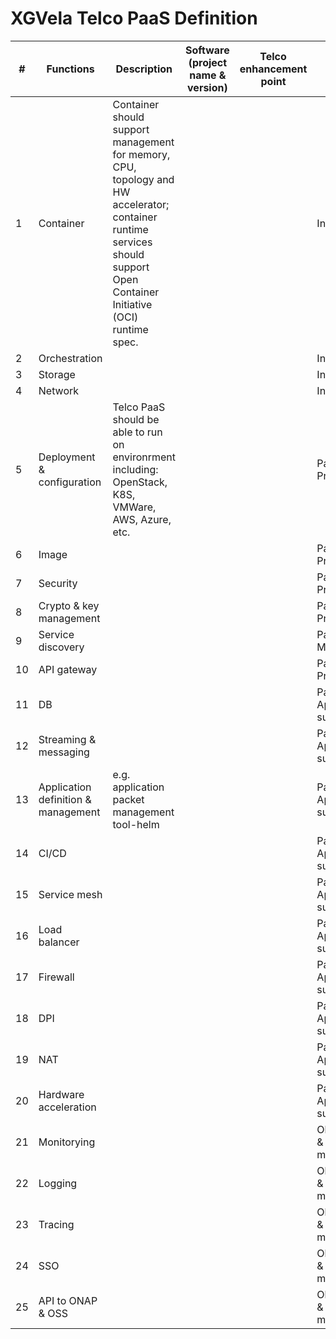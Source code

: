 # XGVela Telco PaaS Definition
|#|Functions|Description|Software (project name & version)|Telco enhancement point|Priority|Tag|Committer|
|---|---|---|---|---|---|---|---|
|1|Container|Container should support management for memory, CPU, topology and HW accelerator; container runtime services should support Open Container Initiative (OCI) runtime spec.|||Infrastructure||
|2|Orchestration||||Infrastructure||
|3|Storage||||Infrastructure||
|4|Network||||Infrastructure||
|5|Deployment & configuration|Telco PaaS should be able to run on environrment including: OpenStack, K8S, VMWare, AWS, Azure, etc.|||PaaS-Provisioning||
|6|Image||||PaaS-Provisioning||
|7|Security||||PaaS-Provisioning||
|8|Crypto & key management||||PaaS-Provisioning||
|9|Service discovery||||PaaS-Management||
|10|API gateway||||PaaS-Provisioning||
|11|DB||||PaaS-Application support||
|12|Streaming & messaging||||PaaS-Application support||
|13|Application definition & management|e.g. application packet management tool-helm|||PaaS-Application support||
|14|CI/CD||||PaaS-Application support||
|15|Service mesh||||PaaS-Application support||
|16|Load balancer||||PaaS-Application support||
|17|Firewall||||PaaS-Application support||
|18|DPI||||PaaS-Application support||
|19|NAT||||PaaS-Application support||
|20|Hardware acceleration||||PaaS-Application support||
|21|Monitorying||||Observerbility & maintainance||
|22|Logging||||Observerbility & maintainance||
|23|Tracing||||Observerbility & maintainance||
|24|SSO||||Observerbility & maintainance||
|25|API to ONAP & OSS||||Observerbility & maintainance||
